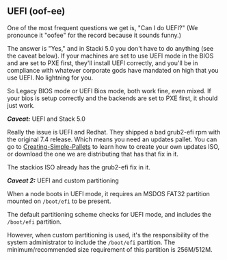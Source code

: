 ## UEFI (oof-ee)

One of the most frequent questions we get is, "Can I do UEFI?" (We pronounce it "oofee" for the record because it sounds funny.)

The answer is "Yes," and in Stacki 5.0 you don't have to do anything (see the caveat below). If your machines are set to use UEFI mode in the BIOS and are set to PXE first, they'll install UEFI correctly, and you'll be in compliance with whatever corporate gods have mandated on high that you use UEFI. No lightning for you.

So Legacy BIOS mode or UEFI Bios mode, both work fine, even mixed. If your bios is setup correctly and the backends are set to PXE first, it should just work.

***Caveat:*** UEFI and Stack 5.0

Really the issue is UEFI and Redhat. They shipped a bad grub2-efi rpm with the original 7.4 release. Which means you need an updates pallet. You can go to [Creating-Simple-Pallets](Creating-Simple-Pallets) to learn how to create your own updates ISO, or download the one we are distributing that has that fix in it.

The stackios ISO already has the grub2-efi fix in it.

***Caveat 2:*** UEFI and custom partitioning

When a node boots in UEFI mode, it requires an MSDOS FAT32 partition mounted on `/boot/efi` to be present.

The default partitioning scheme checks for UEFI mode, and includes the `/boot/efi` partition.

However, when custom partitioning is used, it's the responsibility of the system administrator to include the `/boot/efi` partition. The minimum/recommended size requirement of this partition is 256M/512M.

